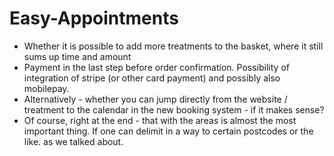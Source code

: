# Easy-Appointments

* Whether it is possible to add more treatments to the basket, where it still sums up time and amount
* Payment in the last step before order confirmation. Possibility of integration of stripe (or other card payment) and possibly also mobilepay.
* Alternatively - whether you can jump directly from the website / treatment to the calendar in the new booking system - if it makes sense?
* Of course, right at the end - that with the areas is almost the most important thing. If one can delimit in a way to certain postcodes or the like. as we talked about.
